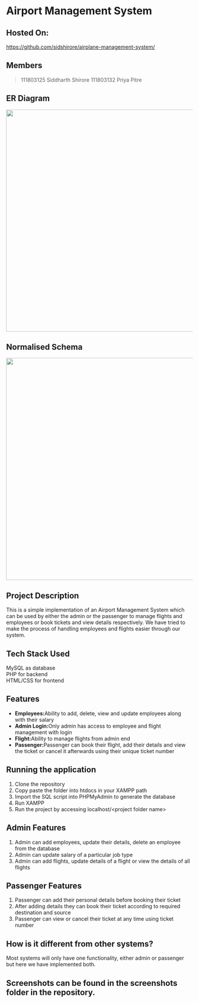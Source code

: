 # Airport Management System

## Hosted On:
https://github.com/sidshirore/airplane-management-system/

## Members

>111803125 Siddharth Shirore
>111803132 Priya Pitre
  
## ER Diagram

<div align="center">
    <img width="600" heigth="600" src="https://imgur.com/gbWS9eP.jpg">
</div>

## Normalised Schema

<div align="center">
    <img width="600" heigth="600" src="https://imgur.com/XkgtJEY.jpg">
</div>

## Project Description

This is a simple implementation of an Airport Management System which can be used by either the admin or the passenger to manage flights and employees or book tickets and view details respectively. We have tried to make the process of handling employees and flights easier through our system.

## Tech Stack Used

MySQL as database<br>
PHP for backend<br>
HTML/CSS for frontend

## Features

<ul>
  <li><b>Employees:</b>Ability to add, delete, view and update employees along with their salary
  <li><b>Admin Login:</b>Only admin has access to employee and flight management with login
  <li><b>Flight:</b>Ability to manage flights from admin end
  <li><b>Passenger:</b>Passenger can book their flight, add their details and view the ticket or cancel it afterwards using their unique ticket number
</ul>

## Running the application
<ol>
  <li>Clone the repository
  <li>Copy paste the folder into htdocs in your XAMPP path
  <li>Import the SQL script into PHPMyAdmin to generate the database
  <li>Run XAMPP
  <li>Run the project by accessing localhost/&ltproject folder name&gt
</ol>

## Admin Features

<ol>
  <li>Admin can add employees, update their details, delete an employee from the database
  <li>Admin can update salary of a particular job type
  <li>Admin can add flights, update details of a flight or view the details of all flights
</ol>

## Passenger Features

<ol>
  <li>Passenger can add their personal details before booking their ticket
  <li>After adding details they can book their ticket according to required destination and source
  <li>Passenger can view or cancel their ticket at any time using ticket number
</ol>

## How is it different from other systems?

Most systems will only have one functionality, either admin or passenger but here we have implemented both.

## Screenshots can be found in the screenshots folder in the repository.
